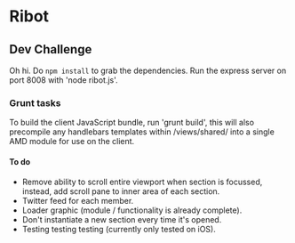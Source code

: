# Ribot
## Dev Challenge

Oh hi. Do `npm install` to grab the dependencies. Run the express server on port 8008 with 'node ribot.js'.

### Grunt tasks

To build the client JavaScript bundle, run 'grunt build', this will also precompile any handlebars templates within /views/shared/ into a single AMD module for use on the client.

#### To do

* Remove ability to scroll entire viewport when section is focussed, instead, add scroll pane to inner area of each section.
* Twitter feed for each member.
* Loader graphic (module / functionality is already complete).
* Don't instantiate a new section every time it's opened.
* Testing testing testing (currently only tested on iOS).
